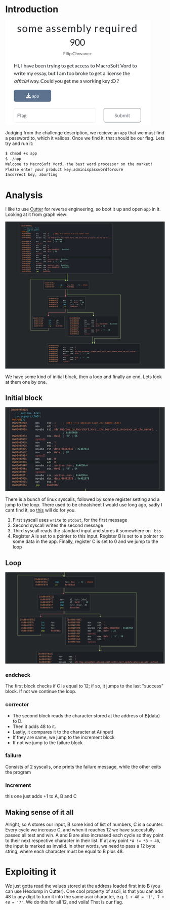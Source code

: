 # Introduction
![alt text](image.png)

Judging from the challenge description, we recieve an `app` that we must find a password to, which it valides. Once we find it, that should be our flag. Lets try and run it:

```sh
$ chmod +x app
$ ./app 
Welcome to MacroSoft Vord, the best word processor on the market!
Please enter your product key:adminispasswordforsure
Incorrect key, aborting
```

# Analysis
I like to use [Cutter](https://cutter.re/) for reverse engineering, so boot it up and open `app` in it. Looking at it from graph view:

![alt text](image-1.png)

We have some kind of initial block, then a loop and finally an end. Lets look at them one by one.

## Initial block
![alt text](image-2.png)

There is a bunch of linux syscalls, followed by some register setting and a jump to the loop. There used to be cheatsheet I would use long ago, sadly I cant find it, so [this](https://thevivekpandey.github.io/posts/2017-09-25-linux-system-calls.html) will do for you.

1. First syscall uses `write` to `stdout`, for the first message
2. Second syscall writes the second message
3. Third syscall reads the standard input and stores it somewhere on `.bss`
4. Register A is set to a pointer to this input. Register B is set to a pointer to some data in the app. Finally, register C is set to 0 and we jump to the loop

## Loop
![alt text](image-3.png)

### endcheck
The first block checks if C is equal to 12; if so, it jumps to the last "success" block. If not we continue the loop.

### corrector
- The second block reads the character stored at the address of B(data) to D. 
- Then it adds 48 to it. 
- Lastly, it compares it to the character at A(input)
- If they are same, we jump to the increment block
- If not we jump to the failure block

### failure
Consists of 2 syscalls, one prints the failure message, while the other exits the program

### Increment
this one just adds +1 to A, B and C


## Making sense of it all

Alright, so A stores our input, B some kind of list of numbers, C is a counter. Every cycle we increase C, and when it reaches 12 we have succesfully passed all test and win. A and B are also increased each cycle so they point to their next respective character in their list. If at any point `*A != *B + 48`, the input is marked as invalid. In other words, we need to pass a 12 byte string, where each character must be equal to B plus 48. 

# Exploiting it
We just gotta read the values stored at the address loaded first into B (you can use Hexdump in Cutter). One cool property of ascii, is that you can add 48 to any digit to turn it into the same asci character, e.g. `1 + 48 = '1', 7 + 48 = '7'`. We do this for all 12, and voila! That is our flag.

